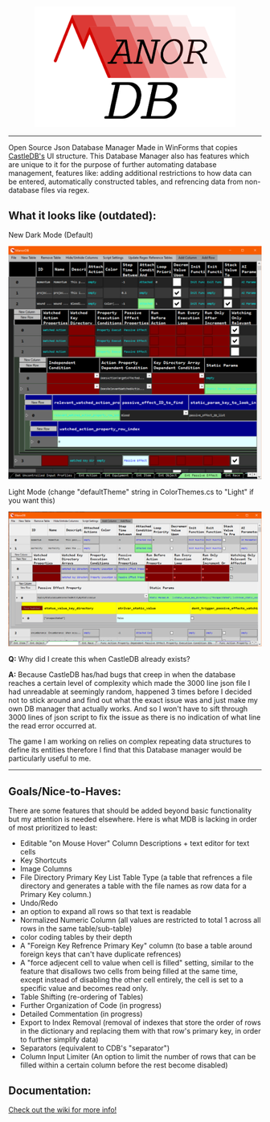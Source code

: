 <center><img src="https://raw.githubusercontent.com/KnightNine/ManorDB/master/Images/logowback.png" alt="Logo" width="400" > </center>
<hr>
<p>
Open Source Json Database Manager Made in WinForms that copies <a href = "https://github.com/ncannasse/castle">CastleDB's</a> UI structure. 
This Database Manager also has features which are unique to it for the purpose of further automating database management, features like: adding additional restrictions to how data can be entered, automatically constructed tables, and refrencing data from non-database files via regex.
</p>

<h2>What it looks like (outdated):</h2>
<p>New Dark Mode (Default)</p>
<center><img src="https://raw.githubusercontent.com/KnightNine/ManorDB/master/Images/darkmode.PNG" alt="Logo" width="900" > </center>
<p>Light Mode (change "defaultTheme" string in ColorThemes.cs to "Light" if you want this)</p>
<center><img src="https://raw.githubusercontent.com/KnightNine/ManorDB/master/Images/lightmode.PNG" alt="Logo" width="900" > </center>


<p>
<b>Q:</b> Why did I create this when CastleDB already exists?
</p>
<p>
<b>A:</b> Because CastleDB has/had bugs that creep in when the database reaches a certain level of complexity which made the 3000 line json file I had unreadable at seemingly random, happened 3 times before I decided not to stick around and find out what the exact issue was and just make my own DB manager that actually works. And so I won't have to sift through 3000 lines of json script to fix the issue as there is no indication of what line the read error occurred at.

The game I am working on relies on complex repeating data structures to define its entities therefore I find that this Database manager would be particularly useful to me.
</p>



<hr>
<h2>Goals/Nice-to-Haves:</h2>
<p>
  There are some features that should be added beyond basic functionality but my attention is needed elsewhere. Here is what MDB is lacking in order of most prioritized to least:
<p/>
<ul>
  <li>Editable "on Mouse Hover" Column Descriptions + text editor for text cells</li>
  <li>Key Shortcuts</li>
  <li>Image Columns</li>
  <li>File Directory Primary Key List Table Type (a table that refrences a file directory and generates a table with the file names as row data for a Primary Key column.)</li>
  <li>Undo/Redo</li>
  <li>an option to expand all rows so that text is readable</li>
  <li> Normalized Numeric Column (all values are restricted to total 1 across all rows in the same table/sub-table)</li>
  <li>color coding tables by their depth</li>
  <li>A "Foreign Key Refrence Primary Key" column (to base a table around foreign keys that can't have duplicate refrences)</li>
  <li>A "force adjecent cell to value when cell is filled" setting, similar to the feature that disallows two cells from being filled at the same time, except instead of disabling the other cell entirely, the cell is set to a specific value and becomes read only. </li>
  <li>Table Shifting (re-ordering of Tables)</li>
  <li>Further Organization of Code (in progress)</li>
  <li>Detailed Commentation (in progress)</li>
  <li>Export to Index Removal (removal of indexes that store the order of rows in the dictionary and replacing them with that row's primary key, in order to further simplify data)</li>
  <li>Separators (equivalent to CDB's "separator")</li>
  <li>Column Input Limiter (An option to limit the number of rows that can be filled within a certain column before the rest become disabled)</li>
 
 
</ul>


<h2>Documentation:</h2>
<a href= "https://github.com/KnightNine/ManorDB/wiki"> Check out the wiki for more info! </a>


